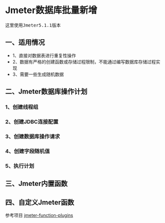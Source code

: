 # Jmeter数据库批量新增
<pre>这里使用Jmeter5.1.1版本</pre>
## 一、适用情况
- 1、直接对数据表进行重复性操作
- 2、数据有严格的创建函数或存储过程限制，不能通过编写数据库存储过程实现
- 3、需要一些生成随机数据

## 二、Jmeter数据库操作计划
### 1、创建线程组

### 2、创建JDBC连接配置

### 3、创建数据库操作请求

### 4、创建字段随机值

### 5、执行计划

## 三、Jmeter内置函数

## 四、自定义Jmeter函数
参考项目 [jmeter-function-plugins](https://gitee.com/lin_bo/jmeter-function-plugins)